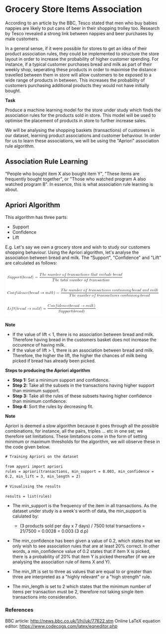 # Grocery Store Items Association

According to an article by the BBC, Tesco stated that men who buy babies nappies are likely to put cans of beer in their shopping trolley too. Research by Tesco revealed a strong link between nappies and beer purchases by male customers.

In a general sense, if it were possible for stores to get an idea of their product association rules, they could be implemented to structure the store layout in order to increase the probability of higher customer spending. For instance, if a typical customer purchases bread and milk as part of their weekly shop, seperating these products in order to maximise the distance travelled between them in store will allow customers to be exposed to a wide range of products in between. This increases the probability of customers purchasing additional products they would not have initially bought.

**Task**

Produce a machine learning model for the store under study which finds the association rules for the products sold in store. This model will be used to optimise the placement of products in store to further increase sales.

We will be analysing the shopping baskets (transactions) of customers in our dataset, learning product associations and customer behaviour. In order for us to learn these associations, we will be using the "Apriori" association rule algorithm.

## Association Rule Learning

"People who bought item X also bought item Y", "These items are frequently bought together", or "Those who watched program A also watched program B". In essence, this is what association rule learning is about.

## Apriori Algorithm

This algorithm has three parts:
- Support
- Confidence
- Lift

E.g. Let's say we own a grocery store and wish to study our customers shopping behaviour. Using the Apriori algorithm, let's analyse the association between bread and milk. The "Support", "Confidence" and "Lift" are calculated as follows:

<img src = 'Screen1.png' width='700'>

**Note**

- If the value of lift < 1, there is no association between bread and milk. Therefore having bread in the customers basket does not increase the occurence of having milk.
- If the value of lift > 1, there is an association between bread and milk. Therefore, the higher the lift, the higher the chances of milk being picked if bread has already been picked.

**Steps to producing the Apriori algorithm**

- **Step 1:** Set a minimum support and confidence.
- **Step 2:** Take all the subsets in the transactions having higher support than minimum support.
- **Step 3:** Take all the rules of these subsets having higher confidence than minimum confidence.
- **Step 4:** Sort the rules by decreasing fit.

**Note**

Apriori is deemed a slow algorithm because it goes through all the possible combinations, for instance, all the pairs, triples ... etc in one set; we therefore set limitations. These limitations come in the form of setting minimum or maximum thresholds for the algorithm, we will observe these in the code given below.

```
# Training Apriori on the dataset

from apyori import apriori
rules = apriori(transactions, min_support = 0.003, min_confidence = 0.2, min_lift = 3, min_length = 2)

# Visualising the results

results = list(rules)
```

- The min_support is the frequency of the item in all transactions. As the dataset under study is a week's worth of data, the min_support is calulated by:
  
  - (3 products sold per day x 7 days) / 7500 total transactions = 21/7500 = 0.0028 = 0.003 (3 d.p)

- The min_confidence has been given a value of 0.2, which states that we only wish to see association rules that are at least 20% correct. In other words, a min_confidence value of 0.2 states that if item X is picked, there is a probability of 20% that item Y is picked thereafter (if we are analysing the association rule of items X and Y).

- The min_lift is set to three as values that are equal to or greater than three are interpreted as a "highly relevant" or a "high strength" rule.

- The min_length is set to 2 which states that the minimum number of items per transaction must be 2, therefore not taking single item transactions into consideration.


### References
BBC article:   http://news.bbc.co.uk/1/hi/uk/77622.stm
Online LaTeX equation editor: https://www.codecogs.com/latex/eqneditor.php
